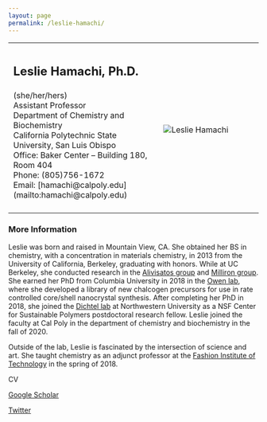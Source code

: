 ```yaml
---
layout: page
permalink: /leslie-hamachi/
---
```


<table>
  <tr>
    <th width="60%"></th>
    <th width="40%"></th>
  </tr>
  <tr > 
    <td style="padding: 10px">
     <p style="font-size: 24px;"><b>Leslie Hamachi, Ph.D.</b></p>
     <p style="font-size: 16px;">(she/her/hers)<br>
        Assistant Professor<br>
        Department of Chemistry and Biochemistry<br>
        California Polytechnic State University, San Luis Obispo<br>
        Office: Baker Center – Building 180, Room 404<br>
        Phone: (805)756-1672<br>
        Email: [hamachi@calpoly.edu](mailto:hamachi@calpoly.edu)</p>
    </td>
    <td style="padding: 10px">
      <img src="https://lesliehamachi.github.io/images/Leslie_Hamachi.jpg" alt="Leslie Hamachi" title="Leslie Hamachi" style="vertical-align:top; text-align: center"/>
    </td>
  </tr>
</table>

### More Information

Leslie was born and raised in Mountain View, CA. She obtained her BS in chemistry, with a concentration in materials chemistry, in 2013 from the University of California, Berkeley, graduating with honors. While at UC Berkeley, she conducted research in the [Alivisatos group](https://alivisatoslab.uchicago.edu/alumni/) and [Milliron group](https://nanocrystal.che.utexas.edu/index.html). She earned her PhD from Columbia University in 2018 in the [Owen lab](https://owen.chem.columbia.edu/), where she developed a library of new chalcogen precursors for use in rate controlled core/shell nanocrystal synthesis. After completing her PhD in 2018, she joined the [Dichtel lab](https://sites.northwestern.edu/dichtel/) at Northwestern University as a NSF Center for Sustainable Polymers postdoctoral research fellow. Leslie joined the faculty at Cal Poly in the department of chemistry and biochemistry in the fall of 2020.

Outside of the lab, Leslie is fascinated by the intersection of science and art. She taught chemistry as an adjunct professor at the [Fashion Institute of Technology](https://www.fitnyc.edu/) in the spring of 2018.

CV

[Google Scholar](https://scholar.google.com/citations?user=6BvUnCsAAAAJ&hl=en)

[Twitter](https://twitter.com/leslie_hamachi)
